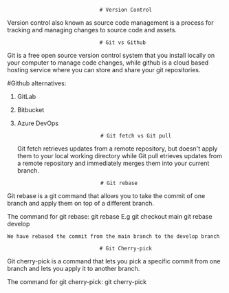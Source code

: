                                   # Version Control
Version control also known as source code management is a process for tracking and managing changes to source code and assets.

                                  # Git vs Github
Git is a free open source version control system that you install locally on your computer to manage code changes, while github is a cloud based hosting service where you can store and share your git repositories.

#Github alternatives:
1. GitLab
2. Bitbucket
3. Azure DevOps

                                  # Git fetch vs Git pull
   Git fetch retrieves updates from a remote repository, but doesn't apply them to your local working directory while Git pull etrieves updates from a remote repository and immediately merges them into your current branch.

                                  # Git rebase
Git rebase is a git command that allows you to take the commit of one branch and apply them on top of a different branch.

The command for git rebase:
git rebase <branch-name>
E.g git checkout main
    git rebase develop

    We have rebased the commit from the main branch to the develop branch

                                  # Git Cherry-pick
Git cherry-pick is a command that lets you pick a specific commit from one branch and lets you apply it to another branch.

The command for git cherry-pick:
git cherry-pick <commit-hash>

                                